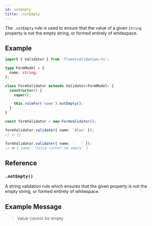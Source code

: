 ```yaml
---
id: notEmpty
title: .notEmpty
---
```


The `.notEmpty` rule is used to ensure that the value of a given `string` property is not the empty string, or formed entirely of whitespace.

## Example

```typescript
import { Validator } from 'fluentvalidation-ts';

type FormModel = {
  name: string;
};

class FormValidator extends Validator<FormModel> {
  constructor() {
    super();

    this.ruleFor('name').notEmpty();
  }
}

const formValidator = new FormValidator();

formValidator.validate({ name: 'Alex' });
// ✔ {}

formValidator.validate({ name: '   ' });
// ❌ { name: 'Value cannot be empty' }
```

## Reference

### `.notEmpty()`

A string validation rule which ensures that the given property is not the empty string, or formed entirely of whitespace.

## Example Message

> Value cannot be empty
